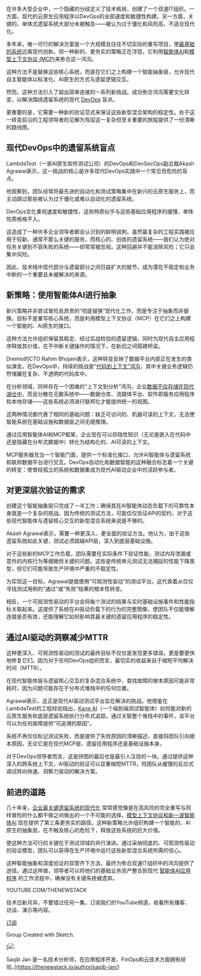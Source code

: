 在许多大型企业中，一个隐藏的分歧定义了技术格局，创建了一个双速IT组织。一方面，现代的云原生应用程序以DevOps的全部速度和敏捷性构建。另一方面，关键的、单体式遗留系统大部分未被触及——被认为过于僵化和风险高，不适合现代化。

多年来，唯一可行的解决方案是一个大规模且往往不切实际的重写项目，使[最基础的系统](https://thenewstack.io/werner-vogels-6-lessons-for-keeping-systems-simple/)远离现代创新。但一种新的、更务实的策略正在浮现，它利用[智能体AI](https://thenewstack.io/ready-or-not-agentic-ai-is-disrupting-corporate-landscapes/)和[模型上下文协议 (MCP)](https://thenewstack.io/is-model-context-protocol-the-new-api/)来弥合这一鸿沟。

这种方法不是替换这些核心系统，而是在它们之上构建一个智能抽象层，允许现代自主智能体以标准化、AI原生的方式与遗留逻辑交互。

然而，这种方法引入了超出简单连接的一系列新挑战。成功弥合鸿沟需要文化转变，以解决围绕遗留系统的现代 [DevOps](https://thenewstack.io/introduction-to-devops/) 盲点。

更重要的是，它需要一种新的验证范式来保证这些新型混合架构的稳定性。处于这一转变前沿的工程领导者的见解为驾驭这一复杂但至关重要的旅程提供了一份清晰的路线图。

## 现代DevOps中的遗留系统盲点

LambdaTest（一家AI原生软件测试公司）的DevOps和DevSecOps副总裁Akash Agrawal表示，这一挑战的核心是许多现代DevOps实践中一个常见但危险的盲点。

他观察到，团队经常将最先进的自动化和测试策略集中在新兴的云原生服务上，而主动跳过那些被认为过于僵化或难以自动化的遗留系统。

DevOps文化重视速度和敏捷性，这些特质似乎与这些基础应用程序的缓慢、单体性质格格不入。

这造成了一种许多企业领导者都会认识到的鲜明讽刺。虽然最复杂的工程实践被应用于较新、通常不那么关键的服务，而核心的、创收的遗留系统——我们认为绝对任务关键到不容失败的系统——却常常被忽视。这种回避并不能消除风险；它只会集中风险。

因此，技术栈中现代部分与遗留部分之间日益扩大的脱节，成为潜在不稳定和业务中断的一个重要且未被解决的来源。

## 新策略：使用智能体AI进行抽象

新兴策略并非尝试冒险且昂贵的“彻底替换”现代化工作，而是专注于抽象而非替换。目标不是重写核心系统，而是利用模型上下文协议（MCP）在它们之上构建一个智能的、AI原生的接口。

这种方法允许组织保留其稳定、经过实战检验的遗留逻辑，同时为现代自主应用程序释放其价值，在不中断关键操作的情况下，在新旧之间搭建桥梁。

Dremio的CTO Rahim Bhojani表示，这种转变反映了数据平台内部正在发生的类似演变。在DevOps中，持续的挑战是“[代码到上下文”鸿沟](https://optimizing.cloud/how-mcp-bridges-the-code-to-context-gap-in-the-enterprise/)，其中关键业务逻辑仍然埋藏在复杂、不透明的代码库中。

在分析领域，同样存在一个困难的“上下文到分析”鸿沟，企业[数据不仅存储在现代湖仓中](https://thenewstack.io/the-architects-guide-to-the-modern-data-stack/)，而且分散在无数系统中——数据仓库、流媒体平台、软件即服务应用程序和本地存储——这些系统必须进行联邦化才能提供统一的视图。

这两种情况都代表了相同的基础问题：缺乏可访问的、机器可读的上下文，无法使智能系统在基础设施和数据层之间无缝推理。

通过应用智能体AI和MCP框架，企业现在可以将隐性知识（无论是嵌入在代码中还是隐藏在分布式数据中）转化为结构化的、AI可读的上下文。

MCP服务器充当一个智能门面，提供一个标准化接口，允许AI智能体与遗留系统和联邦数据平台进行交互。DevOps自动化和数据智能的这种融合标志着一个关键的转变：使曾经孤立的系统和数据集成为现代AI驱动企业中的活跃参与者。

## 对更深层次验证的需求

创建这个智能抽象层只完成了一半工作；确保其在AI智能体动态负载下的可靠性本身就是一个复杂的挑战。因为传统的测试方法，可能仅仅验证API的契约，对于这些现代智能体与遗留核心交互的新型混合系统来说是不够的。

Akash Agrawal表示，需要一种更深入、更全面的验证方法。他认为，由于这些遗留系统如此关键，测试必须超越API层，深入到底层基础设施。

对于这些新的MCP工作负载，团队需要在实际条件下验证性能，测试内存泄漏或意外的内核行为等细微但关键的问题。这些是传统单元测试无法捕捉的性能下降类型，但它们可能导致生产环境中严重的不稳定性。

为实现这一目标，Agrawal提倡使用“可观测性驱动”的测试平台。这代表着从仅仅寻找测试用例的“通过”或“失败”结果的根本性转变。

相反，一个可观测性驱动的平台会将每个测试的结果与实时基础设施事件和性能指标关联起来。这提供了系统在AI驱动负载下的行为的完整图像，使团队不仅能理解连接是否有效，还能理解它如何影响其最关键的遗留应用程序的稳定性。

## 通过AI驱动的洞察减少MTTR

这种更深入、可观测性驱动的测试的最终目标不仅仅是发现更多错误，更是要更快地修复它们。因为对于任何DevOps组织而言，最切实的收益来自于缩短平均解决时间（MTTR）。

在现代智能体层与遗留核心交互的复杂混合系统中，查找故障的根本原因可能非常耗时，因为问题可能存在于分布式堆栈中的任何位置。

Agrawal表示，这正是现代AI驱动测试平台旨在解决的挑战。他借鉴在LambdaTest的工程经验指出，[Kane AI](https://www.lambdatest.com/kane-ai)（一个端到端测试智能体）如何能对新的云原生服务和底层遗留系统执行分布式追踪。通过关联整个堆栈中的事件，该平台可以为任何故障提供“可追溯的原因”。

系统不再仅仅标记测试失败，而是提供了失败原因的清晰描述，直接将团队引向根本原因，无论它是在现代MCP层、遗留应用程序还是基础设施本身。

对于DevOps领导者而言，这是拼图的最后也是最引人注目的一块。通过提供这种深入的跨系统上下文，AI驱动的验证可以显著缩短MTTR，将团队从缓慢的反应式调试转向快速、洞察力驱动的解决方案。

## 前进的道路

几十年来，[企业最关键遗留系统的现代化](https://thenewstack.io/how-ai-can-speed-up-modernization-of-your-legacy-it-systems/) 常常感觉像是在高风险的完全重写与同样冒险的什么都不做之间做出的一个不可能的选择。[模型上下文协议和新一波智能体AI](https://thenewstack.io/model-context-protocol-a-primer-for-the-developers/) 现在提供了第三条更务实的路径。这种新策略允许组织构建一个智能的、AI原生的抽象层，在不触及核心的危险下，释放这些系统的巨大价值。

使这种方法可行的关键在于测试领域的并行演进。通过采纳彻底的、可观测性驱动的验证模型，团队可以获得在生产环境中运行这些新型混合系统所需的信心。

这种智能抽象和深度验证的双管齐下方法，最终为弥合双速IT组织中的鸿沟提供了途径。通过这样做，领导者可以将他们的基础业务资产整合到现代 [智能体AI应用程序](https://optimizing.cloud/model-context-protocol-mcp-application-agentic-ai-development/) 的工作流程中，确保没有关键系统被遗弃。

YOUTUBE.COM/THENEWSTACK

技术日新月异，不要错过任何一集。订阅我们的YouTube频道，收看所有播客、访谈、演示等内容。

[订阅](https://youtube.com/thenewstack?sub_confirmation=1)

Group
Created with Sketch.

[![](https://thenewstack.io/wp-content/uploads/2025/10/85eac203-cropped-f9e1bb76-screenshot-2025-10-27-at-2.36.21%E2%80%AFpm-600x600.png)

Saqib Jan 是一名技术分析师，在应用程序开发、FinOps和云技术方面拥有经验。](https://thenewstack.io/author/saqib-jan/)